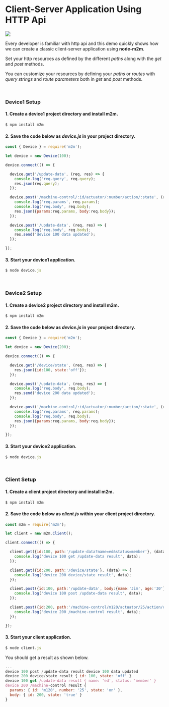 # Client-Server Application Using HTTP Api
![](https://raw.githubusercontent.com/EdoLabs/src2/master/quicktour4.svg?sanitize=true)
[](quicktour.svg)

Every developer is familiar with http api and this demo quickly shows how we can create a classic client-server application using **node-m2m**.

Set your http resources as defined by the different *paths* along with the *get* and *post* methods. 

You can customize your resources by defining your *paths* or *routes* with *query strings* and *route parameters* both in *get* and *post* methods. 

<br>

### Device1 Setup

#### 1. Create a device1 project directory and install m2m.
```js
$ npm install m2m
```
#### 2. Save the code below as *device.js* in your project directory.
```js
const { Device } = require('m2m');

let device = new Device(100);

device.connect(() => {

  device.get('/update-data', (req, res) => {
    console.log('req.query', req.query);
    res.json(req.query);
  });

  device.post('/machine-control/:id/actuator/:number/action/:state', (req, res) => {
    console.log('req.params', req.params);
    console.log('req.body', req.body);
    res.json({params:req.params, body:req.body});
  });

  device.post('/update-data', (req, res) => {
    console.log('req.body', req.body);
    res.send('device 100 data updated');
  });

});
```
#### 3. Start your device1 application.
```js
$ node device.js
```
<br>

### Device2 Setup

#### 1. Create a device2 project directory and install m2m.
```js
$ npm install m2m
```
#### 2. Save the code below as *device.js* in your project directory.

```js
const { Device } = require('m2m');

let device = new Device(200);

device.connect(() => {

  device.get('/device/state', (req, res) => {
    res.json({id:100, state:'off'});
  });

  device.post('/update-data', (req, res) => {
    console.log('req.body', req.body);
    res.send('device 200 data updated');
  });

  device.post('/machine-control/:id/actuator/:number/action/:state', (req, res) => {
    console.log('req.params', req.params);
    console.log('req.body', req.body);
    res.json({params:req.params, body:req.body});
  });

});
```
#### 3. Start your device2 application.
```js
$ node device.js
```
<br>

### Client Setup

#### 1. Create a client project directory and install m2m.

```js
$ npm install m2m
```

#### 2. Save the code below as *client.js* within your client project directory.

```js
const m2m = require('m2m');

let client = new m2m.Client();

client.connect(() => {

  client.get({id:100, path:'/update-data?name=ed&status=member'}, (data) => {
    console.log('device 100 get /update-data result', data); 
  });

  client.get({id:200, path:'/device/state'}, (data) => {
    console.log('device 200 device/state result', data); 
  });

  client.post({id:100, path:'/update-data', body:{name:'Jim', age:'30'}}, (data) => {
    console.log('device 100 post /update-data result', data); 
  });

  client.post({id:200, path:'/machine-control/m120/actuator/25/action/on', body:{id:200, state:'true'}}, (data) => {
    console.log('device 200 /machine-control result', data);
  });

});
```

#### 3. Start your client application.
```js
$ node client.js
```

You should get a result as shown below.
```js
...
device 100 post /update-data result device 100 data updated
device 200 device/state result { id: 100, state: 'off' }
device 100 get /update-data result { name: 'ed', status: 'member' }
device 200 /machine-control result {
  params: { id: 'm120', number: '25', state: 'on' },
  body: { id: 200, state: 'true' }
}
```


